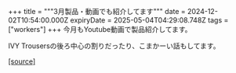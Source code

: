 +++
title = """3月製品・動画でも紹介してます"""
date = 2024-12-02T10:54:00.000Z
expiryDate = 2025-05-04T04:29:08.748Z
tags = ["workers"]
+++
今月もYoutube動画で製品紹介してます。

IVY Trousersの後ろ中心の割りだったり、こまかーい話もしてます。

[[source]](https://eworkers.blogspot.com/2024/12/3_2.html)
